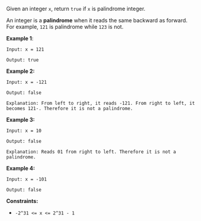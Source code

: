 Given an integer `x`, return `true` if `x` is palindrome integer.

An integer is a **palindrome** when it reads the same backward as forward. For example, `121` is palindrome while `123` is not.

**Example 1**:

`Input: x = 121`

`Output: true`


**Example 2:**

`Input: x = -121`

`Output: false`

`Explanation: From left to right, it reads -121. From right to left, it becomes 121-. Therefore it is not a palindrome.`


**Example 3:**

`Input: x = 10`

`Output: false`

`Explanation: Reads 01 from right to left. Therefore it is not a palindrome.`


**Example 4:**

`Input: x = -101`

`Output: false`


**Constraints:**

* `-2^31 <= x <= 2^31 - 1`